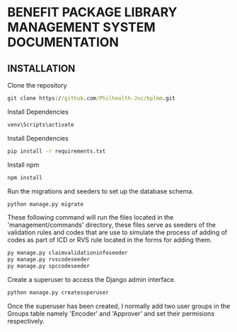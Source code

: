 
# BENEFIT PACKAGE LIBRARY MANAGEMENT SYSTEM DOCUMENTATION

## INSTALLATION
Clone the repository

```cmd
git clone https://github.com/Philhealth-Joc/bplmm.git
```

Install Dependencies

```cmd
venv\Scripts\activate
```

Install Dependencies

```cmd
pip install -r requirements.txt
```

Install npm
```cmd
npm install
```

Run the migrations and seeders to set up the database schema.

```cmd
python manage.py migrate
```

These following command will run the files located in the 'management/commands' directory, these files serve as seeders of the validation rules and codes that are use to simulate the process of adding of codes as part of ICD or RVS rule located in the forms for adding them. 

```cmd
py manage.py claimvalidationinfoseeder
py manage.py rvscodeseeder
py manage.py spccodeseeder
```

Create a superuser to access the Django admin interface.

```cmd
python manage.py createsuperuser
```

Once the superuser has been created, I normally add two user groups in the    Groups table namely 'Encoder' and 'Approver' and set their permisions respectively.

